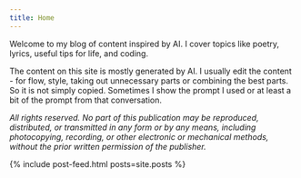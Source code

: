 ```yaml
---
title: Home
---
```


Welcome to my blog of content inspired by AI. I cover topics like poetry, lyrics, useful tips for life, and coding.

The content on this site is mostly generated by AI. I usually edit the content - for flow, style, taking out unnecessary parts or combining the best parts. So it is not simply copied. Sometimes I show the prompt I used or at least a bit of the prompt from that conversation.

_All rights reserved. No part of this publication may be reproduced, distributed, or transmitted in any form or by any means, including photocopying, recording, or other electronic or mechanical methods, without the prior written permission of the publisher._

{% include post-feed.html posts=site.posts %}
